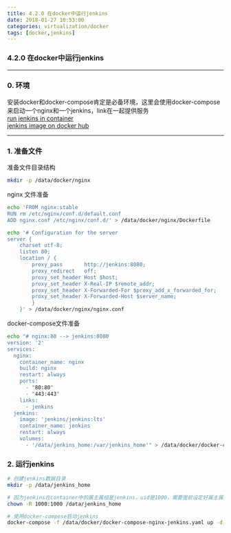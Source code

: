 ```yaml
---
title: 4.2.0 在docker中运行jenkins
date: 2018-01-27 10:53:00
categories: virtualization/docker
tags: [docker,jenkins]
---
```

### 4.2.0 在docker中运行jenkins

---

### 0. 环境
安装docker和docker-compose肯定是必备环境，这里会使用docker-compose来启动一个nginx和一个jenkins，link在一起提供服务  
[run jenkins in container](https://github.com/jenkinsci/docker/blob/master/README.md)  
[jenkins image on docker hub](https://hub.docker.com/r/jenkins/jenkins/)

---

### 1. 准备文件
准备文件目录结构
``` bash
mkdir -p /data/docker/nginx
```
nginx 文件准备
``` bash
echo 'FROM nginx:stable
RUN rm /etc/nginx/conf.d/default.conf
ADD nginx.conf /etc/nginx/conf.d/' > /data/docker/nginx/Dockerfile

echo '# Configuration for the server
server {
    charset utf-8;
    listen 80;
    location / {
        proxy_pass       http://jenkins:8080;
        proxy_redirect   off;
        proxy_set_header Host $host;
        proxy_set_header X-Real-IP $remote_addr;
        proxy_set_header X-Forwarded-For $proxy_add_x_forwarded_for;
        proxy_set_header X-Forwarded-Host $server_name;
        }
    }' > /data/docker/nginx/nginx.conf
```
docker-compose文件准备
``` bash
echo "# nginx:80 --> jenkins:8080
version: '2'
services:
  nginx:
    container_name: nginx
    build: nginx
    restart: always
    ports:
      - "80:80"
      - "443:443"
    links:
      - jenkins
  jenkins:
    image: 'jenkins/jenkins:lts'
    container_name: jenkins
    restart: always
    volumes:
      - '/data/jenkins_home:/var/jenkins_home'" > /data/docker/docker-compose-nginx-jenkins.yaml
```

### 2. 运行jenkins
``` bash
# 创建jenkins数据目录
mkdir -p /data/jenkins_home

# 因为jenkins在container中的属主属组是jenkins，uid是1000，需要提前设定好属主属组，不然会报错
chown -R 1000:1000 /data/jenkins_home

# 使用docker-compose启动jenkins
docker-compose -f /data/docker/docker-compose-nginx-jenkins.yaml up -d
```
